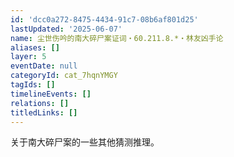 ```yaml
---
id: 'dcc0a272-8475-4434-91c7-08b6af801d25'
lastUpdated: '2025-06-07'
name: 尘世伤吟的南大碎尸案证词・60.211.8.*・林友凶手论
aliases: []
layer: 5
eventDate: null
categoryId: cat_7hqnYMGY
tagIds: []
timelineEvents: []
relations: []
titledLinks: []
---
```

关于南大碎尸案的一些其他猜测推理。
